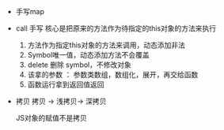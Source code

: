 - 手写map
- call 手写
  核心是把原来的方法作为待指定的this对象的方法来执行
  1. 方法作为指定this对象的方法来调用，动态添加非法
  2. Symbol唯一值，动态添加方法不会覆盖
  3. delete 删除 symbol，不修改对象
  4. 该拿的参数 ： 参数类数组，数组化，展开，再交给函数
  5. 函数运行拿到返回值返回

- 拷贝
   拷贝 -> 浅拷贝-> 深拷贝

   JS对象的赋值不是拷贝